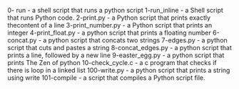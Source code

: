 0- run - a shell script that runs a python script
1-run_inline - a Shell script that runs Python code.
2-print.py - a Python script that prints exactly thecontent of a line
3-print_number.py - a Python script that prints an integer
4-print_float.py - a python script that prints a floating number
6-concat.py - a python script that concats two strings
7-edges.py - a python script that cuts and pastes a string
8-concat_edges.py - a python script that prints a line, followed by a new line
9-easter_egg.py - a python script that prints The Zen of python
10-check_cycle.c - a c program that checks if there is loop in a linked list
100-write.py - a python script that prints a string using write
101-compile - a script that compiles a Python script file.
